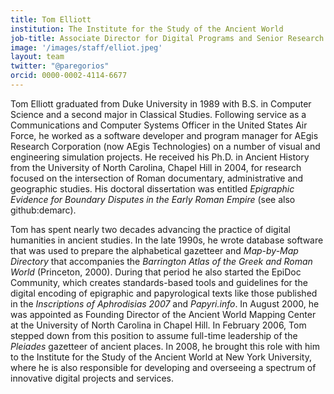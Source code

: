 ```yaml
---
title: Tom Elliott
institution: The Institute for the Study of the Ancient World
job-title: Associate Director for Digital Programs and Senior Research Scholar
image: '/images/staff/elliot.jpeg'
layout: team
twitter: "@paregorios"
orcid: 0000-0002-4114-6677
---
```

Tom Elliott graduated from Duke University in 1989 with B.S. in Computer Science and a second major in Classical Studies. Following service as a Communications and Computer Systems Officer in the United States Air Force, he worked as a software developer and program manager for AEgis Research Corporation (now AEgis Technologies) on a number of visual and engineering simulation projects. He received his Ph.D. in Ancient History from the University of North Carolina, Chapel Hill in 2004, for research focused on the intersection of Roman documentary, administrative and geographic studies. His doctoral dissertation was entitled _Epigraphic Evidence for Boundary Disputes in the Early Roman Empire_ (see also github:demarc).

Tom has spent nearly two decades advancing the practice of digital humanities in ancient studies. In the late 1990s, he wrote database software that was used to prepare the alphabetical gazetteer and _Map-by-Map Directory_ that accompanies the _Barrington Atlas of the Greek and Roman World_ (Princeton, 2000). During that period he also started the EpiDoc Community, which creates standards-based tools and guidelines for the digital encoding of epigraphic and papyrological texts like those published in the _Inscriptions of Aphrodisias 2007_ and _Papyri.info_. In August 2000, he was appointed as Founding Director of the Ancient World Mapping Center at the University of North Carolina in Chapel Hill. In February 2006, Tom stepped down from this position to assume full-time leadership of the _Pleiades_ gazetteer of ancient places. In 2008, he brought this role with him to the Institute for the Study of the Ancient World at New York University, where he is also responsible for developing and overseeing a spectrum of innovative digital projects and services.
